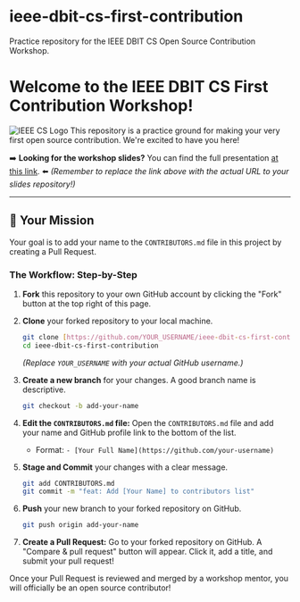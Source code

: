 # ieee-dbit-cs-first-contribution
Practice repository for the IEEE DBIT CS Open Source Contribution Workshop.

# Welcome to the IEEE DBIT CS First Contribution Workshop!

![IEEE CS Logo]([[https://i.imgur.com/vDe7w0l.png](https://upload.wikimedia.org/wikipedia/en/4/47/IEEE_Computer.png)](https://www.google.com/url?sa=i&url=https%3A%2F%2Fen.wikipedia.org%2Fwiki%2FFile%3AIEEE_Computer.png&psig=AOvVaw0YlvB6fZrG8wcwbFz_aQNK&ust=1753284247470000&source=images&cd=vfe&opi=89978449&ved=0CBIQjRxqFwoTCOCx1vfi0I4DFQAAAAAdAAAAABAE)) This repository is a practice ground for making your very first open source contribution. We're excited to have you here!

➡️ **Looking for the workshop slides?** You can find the full presentation [at this link](https://github.com/your-username/your-slides-repo). ⬅️
*(Remember to replace the link above with the actual URL to your slides repository!)*

---

## 🎯 Your Mission

Your goal is to add your name to the `CONTRIBUTORS.md` file in this project by creating a Pull Request.

### The Workflow: Step-by-Step

1.  **Fork** this repository to your own GitHub account by clicking the "Fork" button at the top right of this page.

2.  **Clone** your forked repository to your local machine.
    ```bash
    git clone [https://github.com/YOUR_USERNAME/ieee-dbit-cs-first-contribution.git](https://github.com/YOUR_USERNAME/ieee-dbit-cs-first-contribution.git)
    cd ieee-dbit-cs-first-contribution
    ```
    *(Replace `YOUR_USERNAME` with your actual GitHub username.)*

3.  **Create a new branch** for your changes. A good branch name is descriptive.
    ```bash
    git checkout -b add-your-name
    ```

4.  **Edit the `CONTRIBUTORS.md` file:** Open the `CONTRIBUTORS.md` file and add your name and GitHub profile link to the bottom of the list.
    * Format: `- [Your Full Name](https://github.com/your-username)`

5.  **Stage and Commit** your changes with a clear message.
    ```bash
    git add CONTRIBUTORS.md
    git commit -m "feat: Add [Your Name] to contributors list"
    ```

6.  **Push** your new branch to your forked repository on GitHub.
    ```bash
    git push origin add-your-name
    ```

7.  **Create a Pull Request:** Go to your forked repository on GitHub. A "Compare & pull request" button will appear. Click it, add a title, and submit your pull request!

Once your Pull Request is reviewed and merged by a workshop mentor, you will officially be an open source contributor!
